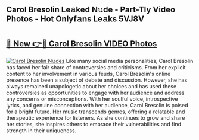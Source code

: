 ## Carol Bresolin Le𝚊ked N𝚞de - Part-TIy Video Photos - Hot Onlyf𝚊ns Le𝚊ks 5VJ8V

# <h2><a href="http://ab73364.deff.icu/?id=Carol+Bresolin">🔗 New 👉🔴 Carol Bresolin VIDEO Photos</a></h2>

[![Carol Bresolin N𝚞des](https://i.imgur.com/rIISA9y.gif)](http://ab73364.deff.icu/?id=Carol+Bresolin)
Like many social media personalities, Carol Bresolin has faced her fair share of controversies and criticisms. From her explicit content to her involvement in various feuds, Carol Bresolin's online presence has been a subject of debate and discussion. However, she has always remained unapologetic about her choices and has used these controversies as opportunities to engage with her audience and address any concerns or misconceptions. With her soulful voice, introspective lyrics, and genuine connection with her audience, Carol Bresolin is poised for a bright future. Her music transcends genres, offering a relatable and therapeutic experience for listeners. As she continues to grow and share her stories, she inspires others to embrace their vulnerabilities and find strength in their uniqueness.
